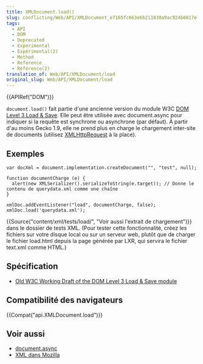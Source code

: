 ```yaml
---
title: XMLDocument.load()
slug: conflicting/Web/API/XMLDocument_e7165fc663e6b211830a9ac924b0817e
tags:
  - API
  - DOM
  - Deprecated
  - Experimental
  - Expérimental(2)
  - Method
  - Reference
  - Référence(2)
translation_of: Web/API/XMLDocument/load
original_slug: Web/API/XMLDocument/load
---
```


{{APIRef("DOM")}}

`document.load()` fait partie d'une ancienne version du module W3C [DOM Level 3 Load & Save](http://www.w3.org/TR/2003/WD-DOM-Level-3-LS-20030619/load-save.html#LS-DocumentLS). Elle peut être utilisée avec document.async pour indiquer si la requête est synchrone ou asynchrone (par défaut). À partir d'au moins Gecko 1.9, elle ne prend plus en charge le chargement inter-site de documents (utilisez [XMLHttpRequest](/fr/docs/Web/API/XMLHttpRequest) à la place).

## Exemples

    var docXml = document.implementation.createDocument("", "test", null);

    function documentCharge (e) {
      alert(new XMLSerializer().serializeToString(e.target)); // Donne le contenu de querydata.xml comme une chaîne
    }

    xmlDoc.addEventListener("load", documentCharge, false);
    xmlDoc.load('querydata.xml');

{{Source("content/xml/tests/load/", "Voir aussi l'extrait de chargement")}} dans le dossier de tests XML. (Pour tester cette fonctionnalité, créez les fichiers sur votre disque local ou sur un serveur web, plutôt que de charger le fichier load.html depuis la page générée par LXR, qui servira le fichier text.xml comme HTML.)

## Spécification

- [Old W3C Working Draft of the DOM Level 3 Load & Save module](http://www.w3.org/TR/2003/WD-DOM-Level-3-LS-20030619/load-save.html#LS-DocumentLS)

## Compatibilité des navigateurs

{{Compat("api.XMLDocument.load")}}

## Voir aussi

- [document.async](/fr/docs/Web/API/Document/async)
- [XML dans Mozilla](/fr/docs/XML_dans_Mozilla)
